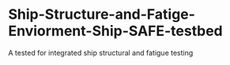 # Ship-Structure-and-Fatige-Enviorment-Ship-SAFE-testbed
A tested for integrated ship structural and fatigue testing
